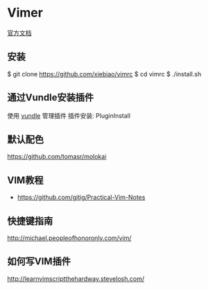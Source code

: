 Vimer
===========

[官方文档](http://vimdoc.sourceforge.net/htmldoc/usr_toc.html)

## 安装

  $ git clone https://github.com/xiebiao/vimrc
  $ cd vimrc
  $ ./install.sh

## 通过Vundle安装插件

  使用 [vundle](https://github.com/gmarik/vundle) 管理插件 
  插件安装: PluginInstall

## 默认配色

  https://github.com/tomasr/molokai

## VIM教程

- https://github.com/gitig/Practical-Vim-Notes


## 快捷键指南

  http://michael.peopleofhonoronly.com/vim/

## 如何写VIM插件

  http://learnvimscriptthehardway.stevelosh.com/

